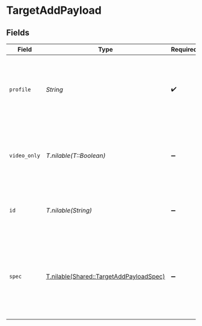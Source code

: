 # TargetAddPayload


## Fields

| Field                                                                                                              | Type                                                                                                               | Required                                                                                                           | Description                                                                                                        | Example                                                                                                            |
| ------------------------------------------------------------------------------------------------------------------ | ------------------------------------------------------------------------------------------------------------------ | ------------------------------------------------------------------------------------------------------------------ | ------------------------------------------------------------------------------------------------------------------ | ------------------------------------------------------------------------------------------------------------------ |
| `profile`                                                                                                          | *String*                                                                                                           | :heavy_check_mark:                                                                                                 | Name of transcoding profile that should be sent. Use<br/>"source" for pushing source stream data<br/>              | 720p                                                                                                               |
| `video_only`                                                                                                       | *T.nilable(T::Boolean)*                                                                                            | :heavy_minus_sign:                                                                                                 | If true, the stream audio will be muted and only silent<br/>video will be pushed to the target.<br/>               |                                                                                                                    |
| `id`                                                                                                               | *T.nilable(String)*                                                                                                | :heavy_minus_sign:                                                                                                 | ID of multistream target object where to push this stream                                                          |                                                                                                                    |
| `spec`                                                                                                             | [T.nilable(Shared::TargetAddPayloadSpec)](../../models/shared/targetaddpayloadspec.md)                             | :heavy_minus_sign:                                                                                                 | Inline multistream target object. Will automatically<br/>create the target resource to be used by the created<br/>stream.<br/> |                                                                                                                    |